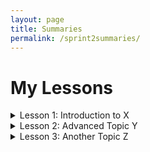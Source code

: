 ```yaml
---
layout: page
title: Summaries
permalink: /sprint2summaries/
---
```


# My Lessons

<details>
  <summary>Lesson 1: Introduction to X</summary>
  <p>This is a brief summary of Lesson 1.</p>
</details>

<details>
  <summary>Lesson 2: Advanced Topic Y</summary>
  <p>This is a brief summary of Lesson 2.</p>
</details>

<details>
  <summary>Lesson 3: Another Topic Z</summary>
  <p>This is a brief summary of Lesson 3.</p>
</details>
